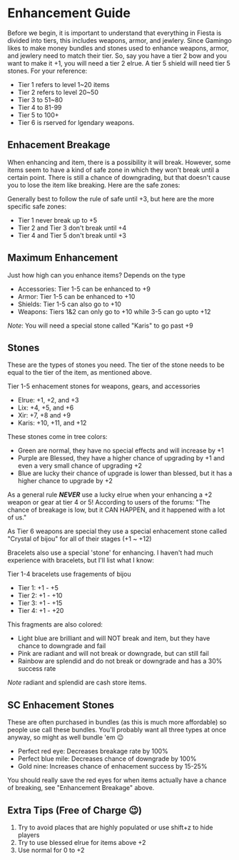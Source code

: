 Enhancement Guide
=================

Before we begin, it is important to understand that everything in Fiesta is divided into tiers, this includes weapons, armor, and jewlery. Since Gamingo likes to make money bundles and stones used to enhance weapons, armor, and jewlery need to match their tier. So, say you have a tier 2 bow and you want to make it +1, you will need a tier 2 elrue. A tier 5 shield will need tier 5 stones. For your reference:

+ Tier 1 refers to level 1~20 items
+ Tier 2 refers to level 20~50
+ Tier 3 to 51~80
+ Tier 4 to 81-99
+ Tier 5 to 100+
+ Tier 6 is rserved for lgendary weapons.

Enhacement Breakage
-------------------

When enhancing and item, there is a possibility it will break. However, some items seem to have a kind of safe zone in which they won't break until a certain point. There is still a chance of downgrading, but that doesn't cause you to lose the item like breaking. Here are the safe zones:

Generally best to follow the rule of safe until +3, but here are the more specific safe zones:

+ Tier 1 never break up to +5
+ Tier 2 and Tier 3 don't break until +4
+ Tier 4 and Tier 5 don't break until +3

Maximum Enhancement
-------------------

Just how high can you enhance items? Depends on the type

+ Accessories: Tier 1-5 can be enhanced to +9
+ Armor: Tier 1-5 can be enhanced to +10
+ Shields: Tier 1-5 can also go to +10
+ Weapons: Tiers 1&2 can only go to +10 while 3-5 can go upto +12

*Note*: You will need a special stone called "Karis" to go past +9

Stones
------

These are the types of stones you need. The tier of the stone needs to be equal to the tier of the item, as mentioned above.

Tier 1-5 enhacement stones for weapons, gears, and accessories

+ Elrue: +1, +2, and +3
+ Lix: +4, +5, and +6
+ Xir: +7, +8 and +9
+ Karis: +10, +11, and +12

These stones come in tree colors:

+ Green are normal, they have no special effects and will increase by +1
+ Purple are Blessed, they have a higher chance of upgrading by +1 and even a very small chance of upgrading +2
+ Blue are lucky their chance of upgrade is lower than blessed, but it has a higher chance to upgrade by +2

As a general rule ***NEVER*** use a lucky elrue when your enhancing a +2 weapon or gear at tier 4 or 5! According to users of the forums: "The chance of breakage is low, but it CAN HAPPEN, and it happened with a lot of us."

As Tier 6 weapons are special they use a special enhacement stone called "Crystal of bijou" for all of their stages (+1 ~ +12)

Bracelets also use a special 'stone' for enhancing. I haven't had much experience with bracelets, but I'll list what I know:

Tier 1-4 bracelets use fragements of bijou

+ Tier 1: +1 - +5
+ Tier 2: +1 - +10
+ Tier 3: +1 - +15
+ Tier 4: +1 - +20

This fragments are also colored:

+ Light blue are brilliant and will NOT break and item, but they have chance to downgrade and fail
+ Pink are radiant and will not break or downgrade, but can still fail
+ Rainbow are splendid and do not break or downgrade and has a 30% success rate

*Note* radiant and splendid are cash store items.

SC Enhacement Stones
--------------------

These are often purchased in bundles (as this is much more affordable) so people use call these bundles. You'll probably want all three types at once anyway, so might as well bundle 'em 😉

+ Perfect red eye: Decreases breakage rate by 100%
+ Perfect blue mile: Decreases chance of downgrade by 100%
+ Gold nine: Increases chance of enhacement success by 15-25%

You should really save the red eyes for when items actually have a chance of breaking, see "Enhancement Breakage" above.

Extra Tips (Free of Charge 😉)
------------------------------

1. Try to avoid places that are highly populated or use shift+z to hide players
2. Try to use blessed elrue for items above +2
3. Use normal for 0 to +2
